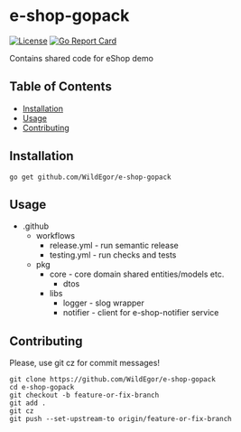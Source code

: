 # e-shop-gopack

[![License](https://img.shields.io/badge/License-MIT-blue.svg)](https://opensource.org/licenses/MIT)
[![Go Report Card](https://goreportcard.com/badge/github.com/WildEgor/e-shop-gopack)](https://goreportcard.com/report/github.com/WildEgor/e-shop-gopack)

Contains shared code for eShop demo

## Table of Contents
- [Installation](#installation)
- [Usage](#usage)
- [Contributing](#contributing)

## Installation
```shell
go get github.com/WildEgor/e-shop-gopack
```

## Usage

- .github
    - workflows
        - release.yml - run semantic release
        - testing.yml - run checks and tests
    - pkg
        - core - core domain shared entities/models etc.
            - dtos
        - libs
            - logger - slog wrapper
            - notifier - client for e-shop-notifier service

## Contributing

Please, use git cz for commit messages!

```shell
git clone https://github.com/WildEgor/e-shop-gopack
cd e-shop-gopack
git checkout -b feature-or-fix-branch
git add .
git cz
git push --set-upstream-to origin/feature-or-fix-branch
```
